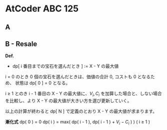 # AtCoder ABC 125

## A

## B - Resale

**Def.**
- dp[ i 番目までの宝石を選んだとき ] := X - Y の最大値

i $=$ 0 のとき 
0 個の宝石を選んだときは、価値の合計 0, コストも 0 となるため、 
状態は dp[ 0 ] = 0 となる。 

i $\geq$ 1 とのき 
i - 1 番目の X - Y の最大値に、$V_i, C_i$ を加算した場合と、しない場合を比較し、より X - Y の最大値が大きい方を選び更新していく。 
  
以上の計算が終わると dp[ N ] で定義のとおり X - Y の最大値が求まります。
  
**漸化式**
dp( 0 ) = 0 
dp( i ) = max( dp( i - 1 ), dp( i - 1 ) + $V_i - C_i$ ) ) ( i $\geq$ 1 )
